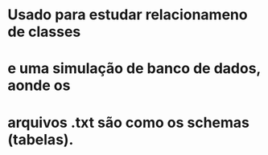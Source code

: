 # Usado para estudar relacionameno de classes
# e uma simulação de banco de dados, aonde os
# arquivos .txt são como os schemas (tabelas).
